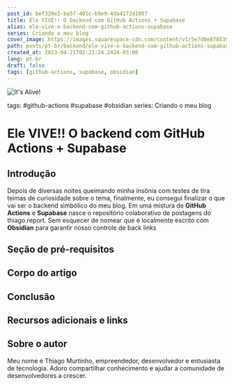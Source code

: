 ```yaml
---
post_id: bef320e2-ba5f-401c-b9e9-4da4172d1087
title: Ele VIVE!! O backend com GitHub Actions + Supabase
alias: ele-vive-o-backend-com-github-actions-supabase
series: Criando o meu blog
cover_image: https://images.squarespace-cdn.com/content/v1/5e7d0e87853917613964998c/1586365377311-5U14I8VN4HY3NVLWV2FM/f2e1ab082e83ac27c667ae2d6102a3fe.jpg?format=750w
path: posts/pt-br/backend/ele-vive-o-backend-com-github-actions-supabase.md
created_at: 2023-04-21T02:23:24.2424-03:00
lang: pt-br
draft: false
tags: [github-actions, supabase, obsidian]
---
```


![It's Alive!](https://images.squarespace-cdn.com/content/v1/5e7d0e87853917613964998c/1586365377311-5U14I8VN4HY3NVLWV2FM/f2e1ab082e83ac27c667ae2d6102a3fe.jpg?format=750w)

tags: #github-actions #supabase #obsidian 
series: Criando o meu blog

# Ele VIVE!! O backend com GitHub Actions + Supabase


## Introdução 
Depois de diversas noites queimando minha insônia com testes de tira teimas de curiosidade sobre o tema, finalmente, eu consegui finalizar o que vai ser o backend simbólico do meu blog. Em uma mistura de **GitHub Actions** e **Supabase** nasce o repositório colaborativo de postagens do thiago.report. Sem esquecer de nomear que é localmente escrito com **Obsidian** para garantir nosso controle de back links
 
## Seção de pré-requisitos  

 
## Corpo do artigo  


## Conclusão  

 
## Recursos adicionais e links  

 
## Sobre o autor
Meu nome é Thiago Murtinho, empreendedor, desenvolvedor e entusiasta de tecnologia. Adoro compartilhar conhecimento e ajudar a comunidade de desenvolvedores a crescer.



